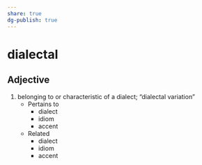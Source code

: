 ```yaml
---
share: true
dg-publish: true
---
```

# dialectal


## Adjective

1. belonging to or characteristic of a dialect; “dialectal variation”
	- Pertains to
		- dialect
		- idiom
		- accent
	- Related
		- dialect
		- idiom
		- accent

